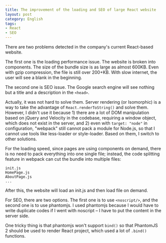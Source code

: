 ```yaml
---
title: The improvement of the loading and SEO of large React website
layout: post
category: English
tags:
- React
- SEO
---
```


There are two problems detected in the company's current React-based website.

The first one is the loading performance issue. The website is broken into components. The size of the bundle size is as large as almost 600KB. Even with gzip compression, the file is still over 200+KB. With slow internet, the user will see a blank in the beginning.

The second one is SEO issue. The Google search engine will see nothing but a title and a description in the `<head>`.

Actually, it was not hard to solve them. Server rendering (or Isomorphic) is a way to take the advantage of `React.renderToString()` and solve them. However, I didn't use it because 1) there are a lot of DOM manipulation based on jQuery and Velocity in the codebase, requiring a window object, which does not exist in the server, and 2) even with `target: "node"` in configuration, "webpack" still cannot pack a module for Node.js, so that I cannot use tools like less-loader or style-loader. Based on them, I switch to other solutions.

For the loading speed, since pages are using components on demand, there is no need to pack everything into one single file; instead, the code splitting feature in webpack can cut the bundle into multiple files:

```
init.js
HomePage.js
AboutPage.js
...
```

After this, the website will load an init.js and then load file on demand.

For SEO, there are two options. The first one is to use `<noscript/>`, and the second one is to use phantomjs. I used phantomjs because I would have to write duplicate codes if I went with noscript – I have to put the content in the server side.

One tricky thing is that phantomjs won't support `bind()` so that PhantomJS 2 should be used to render React project, which used a lot of `.bind()` functions.